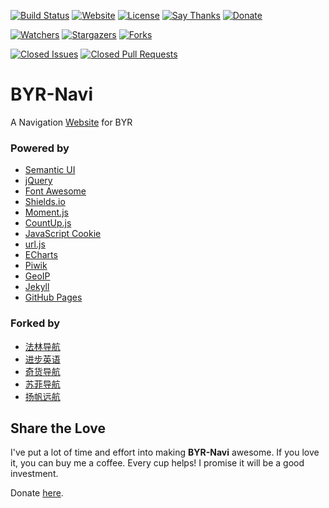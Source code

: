 [![Build Status](https://travis-ci.org/BYR-Navi/BYR-Navi.svg)](https://travis-ci.org/BYR-Navi/BYR-Navi)
[![Website](https://img.shields.io/website-up-down-green-red/http/byr-navi.com.svg)](http://byr-navi.com/)
[![License](https://img.shields.io/github/license/BYR-Navi/BYR-Navi.svg)](/LICENSE)
[![Say Thanks](https://img.shields.io/badge/Say-Thanks!-1EAEDB.svg)](https://saythanks.io/to/iROCKBUNNY)
[![Donate](https://img.shields.io/badge/Donate-Coffee-A5673F.svg)](http://byr-navi.com/donate/)

[![Watchers](https://img.shields.io/github/watchers/BYR-Navi/BYR-Navi.svg?style=social&label=Watch)](https://github.com/BYR-Navi/BYR-Navi/watchers)
[![Stargazers](https://img.shields.io/github/stars/BYR-Navi/BYR-Navi.svg?style=social&label=Star)](https://github.com/BYR-Navi/BYR-Navi/stargazers)
[![Forks](https://img.shields.io/github/forks/BYR-Navi/BYR-Navi.svg?style=social&label=Fork)](https://github.com/BYR-Navi/BYR-Navi/network)

[![Closed Issues](https://img.shields.io/github/issues-closed/BYR-Navi/BYR-Navi.svg)](https://github.com/BYR-Navi/BYR-Navi/issues)
[![Closed Pull Requests](https://img.shields.io/github/issues-pr-closed/BYR-Navi/BYR-Navi.svg)](https://github.com/BYR-Navi/BYR-Navi/pulls)

# BYR-Navi
A Navigation [Website](http://byr-navi.com/) for BYR

### Powered by
- [Semantic UI](http://semantic-ui.com/)
- [jQuery](http://jquery.com/)
- [Font Awesome](http://fontawesome.io/)
- [Shields.io](http://shields.io/)
- [Moment.js](http://momentjs.com/)
- [CountUp.js](http://inorganik.github.io/countUp.js/)
- [JavaScript Cookie](https://github.com/js-cookie/js-cookie)
- [url.js](https://github.com/websanova/js-url)
- [ECharts](http://echarts.baidu.com/)
- [Piwik](https://piwik.org/)
- [GeoIP](http://www.maxmind.com)
- [Jekyll](http://jekyllrb.com/)
- [GitHub Pages](https://pages.github.com/)

### Forked by
- [法林导航](http://falin.xyz/)
- [进步英语](http://www.ejinbu.com/)
- [奇货导航](http://fav.qidui.me/)
- [苏菲导航](http://swufer.space/)
- [扬帆远航](http://navi.dmego.me/)

## Share the Love
I've put a lot of time and effort into making **BYR-Navi** awesome. If you love it, you can buy me a coffee. Every cup helps! I promise it will be a good investment.

Donate [here](http://byr-navi.com/donate/).
